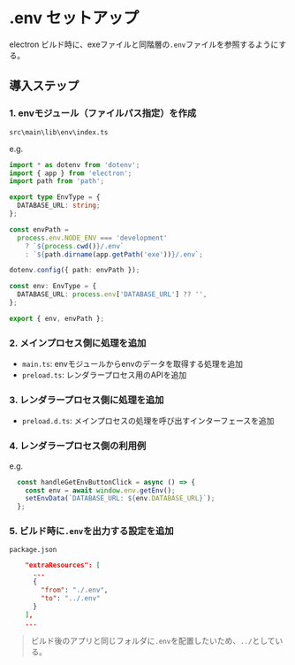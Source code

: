 # .env セットアップ

electron ビルド時に、exeファイルと同階層の`.env`ファイルを参照するようにする。

## 導入ステップ

### 1. envモジュール（ファイルパス指定）を作成

`src\main\lib\env\index.ts`

e.g.  

```ts
import * as dotenv from 'dotenv';
import { app } from 'electron';
import path from 'path';

export type EnvType = {
  DATABASE_URL: string;
};

const envPath =
  process.env.NODE_ENV === 'development'
    ? `${process.cwd()}/.env`
    : `${path.dirname(app.getPath('exe'))}/.env`;

dotenv.config({ path: envPath });

const env: EnvType = {
  DATABASE_URL: process.env['DATABASE_URL'] ?? '',
};

export { env, envPath };
```

### 2. メインプロセス側に処理を追加

- `main.ts`: envモジュールからenvのデータを取得する処理を追加
- `preload.ts`: レンダラープロセス用のAPIを追加
  
### 3. レンダラープロセス側に処理を追加

- `preload.d.ts`: メインプロセスの処理を呼び出すインターフェースを追加

### 4. レンダラープロセス側の利用例

e.g.  

```ts
  const handleGetEnvButtonClick = async () => {
    const env = await window.env.getEnv();
    setEnvData(`DATABASE_URL: ${env.DATABASE_URL}`);
  };
```

### 5. ビルド時に`.env`を出力する設定を追加

`package.json`

```json
    "extraResources": [
      ...
      {
        "from": "./.env",
        "to": "../.env"
      }
    ],
    ...
```

> ビルド後のアプリと同じフォルダに`.env`を配置したいため、`../`としている。